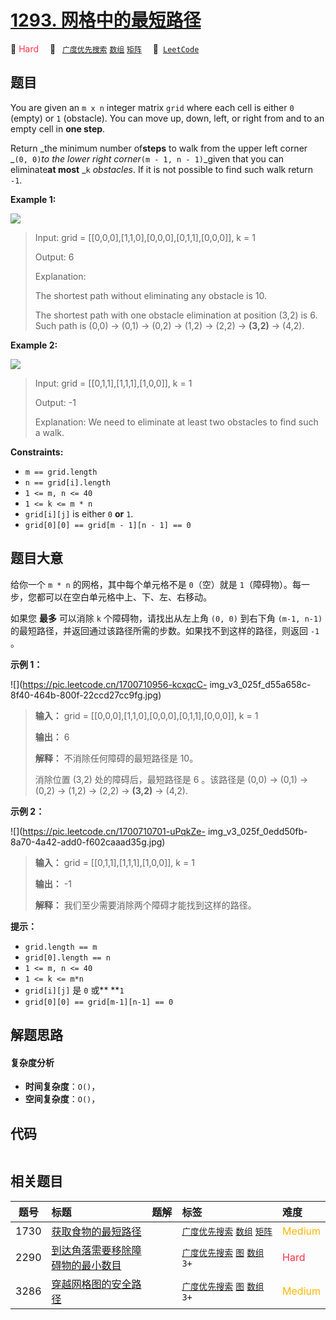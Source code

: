 # [1293. 网格中的最短路径](https://leetcode.com/problems/shortest-path-in-a-grid-with-obstacles-elimination)

🔴 <font color=#ff334b>Hard</font>&emsp; 🔖&ensp; [`广度优先搜索`](/outline/tag/breadth-first-search.md) [`数组`](/outline/tag/array.md) [`矩阵`](/outline/tag/matrix.md)&emsp; 🔗&ensp;[`LeetCode`](https://leetcode.com/problems/shortest-path-in-a-grid-with-obstacles-elimination)

## 题目

You are given an `m x n` integer matrix `grid` where each cell is either `0`
(empty) or `1` (obstacle). You can move up, down, left, or right from and to
an empty cell in **one step**.

Return _the minimum number of**steps** to walk from the upper left corner
_`(0, 0)`_to the lower right corner_`(m - 1, n - 1)`_given that you can
eliminate**at most** _`k` _obstacles_. If it is not possible to find such walk
return `-1`.



**Example 1:**

![](https://assets.leetcode.com/uploads/2021/09/30/short1-grid.jpg)

> Input: grid = [[0,0,0],[1,1,0],[0,0,0],[0,1,1],[0,0,0]], k = 1
> 
> Output: 6
> 
> Explanation: 
> 
> The shortest path without eliminating any obstacle is 10.
> 
> The shortest path with one obstacle elimination at position (3,2) is 6. Such path is (0,0) -> (0,1) -> (0,2) -> (1,2) -> (2,2) -> **(3,2)** -> (4,2).

**Example 2:**

![](https://assets.leetcode.com/uploads/2021/09/30/short2-grid.jpg)

> Input: grid = [[0,1,1],[1,1,1],[1,0,0]], k = 1
> 
> Output: -1
> 
> Explanation: We need to eliminate at least two obstacles to find such a walk.

**Constraints:**

  * `m == grid.length`
  * `n == grid[i].length`
  * `1 <= m, n <= 40`
  * `1 <= k <= m * n`
  * `grid[i][j]` is either `0` **or** `1`.
  * `grid[0][0] == grid[m - 1][n - 1] == 0`


## 题目大意

给你一个 `m * n` 的网格，其中每个单元格不是 `0`（空）就是 `1`（障碍物）。每一步，您都可以在空白单元格中上、下、左、右移动。

如果您 **最多** 可以消除 `k` 个障碍物，请找出从左上角 `(0, 0)` 到右下角 `(m-1, n-1)`
的最短路径，并返回通过该路径所需的步数。如果找不到这样的路径，则返回 `-1` 。



**示例 1：**

![](https://pic.leetcode.cn/1700710956-kcxqcC-
img_v3_025f_d55a658c-8f40-464b-800f-22ccd27cc9fg.jpg)

> 
> 
> 
> 
> 
> **输入：** grid = [[0,0,0],[1,1,0],[0,0,0],[0,1,1],[0,0,0]], k = 1
> 
> **输出：** 6
> 
> **解释：** 不消除任何障碍的最短路径是 10。
> 
> 消除位置 (3,2) 处的障碍后，最短路径是 6 。该路径是 (0,0) -> (0,1) -> (0,2) -> (1,2) -> (2,2) -> **(3,2)** -> (4,2).
> 
> 

**示例 2：**

![](https://pic.leetcode.cn/1700710701-uPqkZe-
img_v3_025f_0edd50fb-8a70-4a42-add0-f602caaad35g.jpg)

> 
> 
> 
> 
> 
> **输入：** grid = [[0,1,1],[1,1,1],[1,0,0]], k = 1
> 
> **输出：** -1
> 
> **解释：** 我们至少需要消除两个障碍才能找到这样的路径。
> 
> 



**提示：**

  * `grid.length == m`
  * `grid[0].length == n`
  * `1 <= m, n <= 40`
  * `1 <= k <= m*n`
  * `grid[i][j]` 是 `0` 或** **`1`
  * `grid[0][0] == grid[m-1][n-1] == 0`


## 解题思路

#### 复杂度分析

- **时间复杂度**：`O()`，
- **空间复杂度**：`O()`，

## 代码

```javascript

```

## 相关题目

<!-- prettier-ignore -->
| 题号 | 标题 | 题解 | 标签 | 难度 |
| :------: | :------ | :------: | :------ | :------ |
| 1730 | [获取食物的最短路径](https://leetcode.com/problems/shortest-path-to-get-food) |  |  [`广度优先搜索`](/outline/tag/breadth-first-search.md) [`数组`](/outline/tag/array.md) [`矩阵`](/outline/tag/matrix.md) | <font color=#ffb800>Medium</font> |
| 2290 | [到达角落需要移除障碍物的最小数目](https://leetcode.com/problems/minimum-obstacle-removal-to-reach-corner) |  |  [`广度优先搜索`](/outline/tag/breadth-first-search.md) [`图`](/outline/tag/graph.md) [`数组`](/outline/tag/array.md) `3+` | <font color=#ff334b>Hard</font> |
| 3286 | [穿越网格图的安全路径](https://leetcode.com/problems/find-a-safe-walk-through-a-grid) |  |  [`广度优先搜索`](/outline/tag/breadth-first-search.md) [`图`](/outline/tag/graph.md) [`数组`](/outline/tag/array.md) `3+` | <font color=#ffb800>Medium</font> |

<style>
.blue {
    background-color: #096dd9;
    padding: 0.25rem 0.5rem;
    margin: 0;
    font-size: 0.85em;
    border-radius: 3px;
    color: white;
    font-weight: 500;
}
table th:first-of-type { width: 10%; }
table th:nth-of-type(2) { width: 35%; }
table th:nth-of-type(3) { width: 10%; }
table th:nth-of-type(4) { width: 35%; }
table th:nth-of-type(5) { width: 10%; }
</style>
